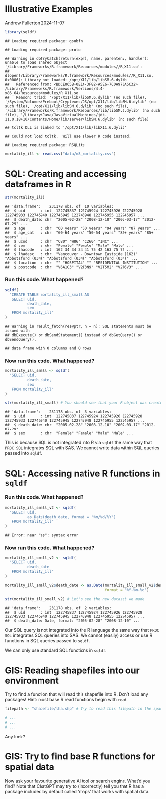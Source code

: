 Illustrative Examples
================
Andrew Fullerton
2024-11-07

``` r
library(sqldf)
```

    ## Loading required package: gsubfn

    ## Loading required package: proto

    ## Warning in doTryCatch(return(expr), name, parentenv, handler): unable to load shared object '/Library/Frameworks/R.framework/Resources/modules//R_X11.so':
    ##   dlopen(/Library/Frameworks/R.framework/Resources/modules//R_X11.so, 0x0006): Library not loaded: /opt/X11/lib/libSM.6.dylib
    ##   Referenced from: <BDCE065B-0E14-3F82-A5E6-7C0A970A6C32> /Library/Frameworks/R.framework/Versions/4.4-x86_64/Resources/modules/R_X11.so
    ##   Reason: tried: '/opt/X11/lib/libSM.6.dylib' (no such file), '/System/Volumes/Preboot/Cryptexes/OS/opt/X11/lib/libSM.6.dylib' (no such file), '/opt/X11/lib/libSM.6.dylib' (no such file), '/Library/Frameworks/R.framework/Resources/lib/libSM.6.dylib' (no such file), '/Library/Java/JavaVirtualMachines/jdk-11.0.18+10/Contents/Home/lib/server/libSM.6.dylib' (no such file)

    ## tcltk DLL is linked to '/opt/X11/lib/libX11.6.dylib'

    ## Could not load tcltk.  Will use slower R code instead.

    ## Loading required package: RSQLite

``` r
mortality_ill <- read.csv("data/m3_mortality.csv")
```

# SQL: Creating and accessing dataframes in R

``` r
str(mortality_ill)
```

    ## 'data.frame':    231178 obs. of  10 variables:
    ##  $ uid       : int  122745837 122745924 122745926 122745928 122745933 122745940 122745945 122745948 122745955 122745957 ...
    ##  $ death_date: chr  "2005-02-28" "2008-12-10" "2007-03-17" "2012-07-29" ...
    ##  $ age       : chr  "60 years" "50 years" "94 years" "87 years" ...
    ##  $ age_cat   : chr  "60-64 years" "50-54 years" "85+ years" "85+ years" ...
    ##  $ ucod      : chr  "C80" "W86" "C260" "INC" ...
    ##  $ sex       : chr  "Female" "Female" "Male" "Male" ...
    ##  $ lhacode   : int  162 34 34 34 41 75 42 163 75 75 ...
    ##  $ lhadesc   : chr  "Vancouver - Downtown Eastside (162)" "Abbotsford (034)" "Abbotsford (034)" "Abbotsford (034)" ...
    ##  $ location  : chr  "" "HOSPITAL" "" "RESIDENTIAL INSTITUTION" ...
    ##  $ postcode  : chr  "V6A1G3" "V2T3N9" "V2T5M2" "V2T6V3" ...

### Run this code. What happened?

``` r
sqldf(
  "CREATE TABLE mortality_ill_small AS
   SELECT uid,
          death_date,
          sex
   FROM mortality_ill"
)
```

    ## Warning in result_fetch(res@ptr, n = n): SQL statements must be issued with
    ## dbExecute() or dbSendStatement() instead of dbGetQuery() or dbSendQuery().

    ## data frame with 0 columns and 0 rows

### Now run this code. What happened?

``` r
mortality_ill_small <- sqldf(
  "SELECT uid,
          death_date,
          sex
   FROM mortality_ill"
)

str(mortality_ill_small) # You should see that your R object was created
```

    ## 'data.frame':    231178 obs. of  3 variables:
    ##  $ uid       : int  122745837 122745924 122745926 122745928 122745933 122745940 122745945 122745948 122745955 122745957 ...
    ##  $ death_date: chr  "2005-02-28" "2008-12-10" "2007-03-17" "2012-07-29" ...
    ##  $ sex       : chr  "Female" "Female" "Male" "Male" ...

This is because SQL is not integrated into R via `sqldf` the same way
that `PROC SQL` integrates SQL with SAS. We cannot write data within SQL
queries passed into `sqldf`.

# SQL: Accessing native R functions in `sqldf`

### Run this code. What happened?

``` r
mortality_ill_small_v2 <- sqldf(
  "SELECT uid,
          as.Date(death_date, format = '%m/%d/%Y')
   FROM mortality_ill"
)
```

    ## Error: near "as": syntax error

### Now run this code. What happened?

``` r
mortality_ill_small_v2 <- sqldf(
  "SELECT uid,
          death_date
   FROM mortality_ill"
)

mortality_ill_small_v2$death_date <- as.Date(mortality_ill_small_v2$death_date,
                                             format = '%Y-%m-%d')

str(mortality_ill_small_v2) # Let's see the new dataset we made
```

    ## 'data.frame':    231178 obs. of  2 variables:
    ##  $ uid       : int  122745837 122745924 122745926 122745928 122745933 122745940 122745945 122745948 122745955 122745957 ...
    ##  $ death_date: Date, format: "2005-02-28" "2008-12-10" ...

Our SQL query is not integrated into the R language the same way that
`PROC SQL` integrates SQL queries into SAS. We cannot (easily) access or
use R functions in SQL queries passed to `sqldf`.

We can only use standard SQL functions in `sqldf`.

# GIS: Reading shapefiles into our environment

Try to find a function that will read this shapefile into R. Don’t load
any packages! Hint: most base R read functions begin with `read`.

``` r
filepath <- "shapefile/lha.shp" # Try to read this filepath in the space below

# ...
# ...
# ...
```

Any luck?

# GIS: Try to find base R functions for spatial data

Now ask your favourite generative AI tool or search engine. What’d you
find? Note that ChatGPT may try to (incorrectly) tell you that R has a
package included by default called ‘maps’ that works with spatial data.
